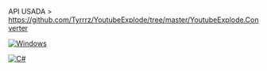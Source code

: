 API USADA > https://github.com/Tyrrrz/YoutubeExplode/tree/master/YoutubeExplode.Converter

[![Windows](https://custom-icon-badges.demolab.com/badge/Windows-0078D6?logo=windows11&logoColor=white)](#)

[![C#](https://custom-icon-badges.demolab.com/badge/C%23-%23239120.svg?logo=cshrp&logoColor=white)](#)


